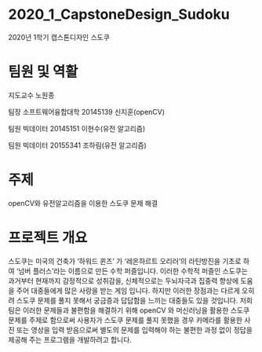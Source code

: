 # 2020_1_CapstoneDesign_Sudoku
2020년 1학기 캡스톤디자인 스도쿠

# 팀원 및 역활
지도교수 노원종

팀장 소프트웨어융합대학 20145139 신지훈(openCV)

팀원 빅데이터 20145151 이현수(유전 알고리즘)

팀원 빅데이터 20155341 조하림(유전 알고리즘)

# 주제
openCV와 유전알고리즘을 이용한 스도쿠 문제 해결

# 프로젝트 개요
스도쿠는 미국의 건축가 ‘하워드 퀸즈’ 가 ‘레온하르트 오리러’의 라틴방진을 기초로 하여 ‘넘버 플러스’라는 이름으로 만든 수학 퍼즐입니다. 이러한 수학적 퍼즐인 스도쿠는 과거부터 현재까지 감정적으로 성취감을, 신체적으로는 두뇌자극과 집중력 향상에 도움을 주어 대중들에게 많은 사랑을 받는 게임 입니다. 하지만 이러한 장점과는 다르게 오히려 스도쿠 문제를 풀지 못해서 궁금증과 답답함을 느끼는 대중들도 있을 것입니다. 저희 팀은 이러한 문제들과 불편함을 해결하기 위해 openCV 와 머신러닝을 활용한 스도쿠 문제를 주제로 함으로써 사용자가 스도쿠 문제를 풀지 못했을 경우 카메라를 활용한 사진 또는 영상을 입력 받음으로써 별도의 문제를 입력해야 하는 불편한 과정 없이 정답을 제공해 주는 프로그램을 개발하려고 합니다.



